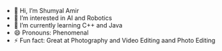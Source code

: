 - 👋 Hi, I’m Shumyal Amir
- 👀 I’m interested in AI and Robotics
- 🌱 I’m currently learning C++ and Java
- 😄 Pronouns: Phenomenal
- ⚡ Fun fact: Great at Photography and Video Editing aand Photo Editing

<!---
ShumyalAmir2006/ShumyalAmir2006 is a ✨ special ✨ repository because its `README.md` (this file) appears on your GitHub profile.
You can click the Preview link to take a look at your changes.
--->
